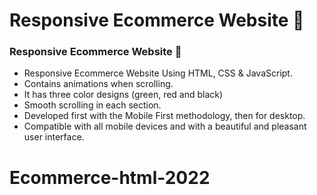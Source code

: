 # Responsive Ecommerce Website 🎃

### Responsive Ecommerce Website 🎃

- Responsive Ecommerce Website Using HTML, CSS & JavaScript.
- Contains animations when scrolling.
- It has three color designs (green, red and black)
- Smooth scrolling in each section.
- Developed first with the Mobile First methodology, then for desktop.
- Compatible with all mobile devices and with a beautiful and pleasant user interface.


# Ecommerce-html-2022
